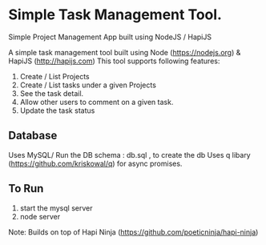 Simple Task Management Tool.
==========
Simple Project Management App built using NodeJS / HapiJS 

A simple task management tool built using Node (https://nodejs.org) & HapiJS (http://hapijs.com)
This tool supports following features:
1. Create / List Projects
2. Create / List tasks under a given Projects
3. See the task detail.
4. Allow other users to comment on a given task.
5. Update the task status

Database 
--------
Uses MySQL/
Run the DB schema : db.sql , to create the db 
Uses q libary (https://github.com/kriskowal/q) for async promises.

To Run
--------
1. start the mysql server
2. node server

Note: Builds on top of Hapi Ninja (https://github.com/poeticninja/hapi-ninja)


